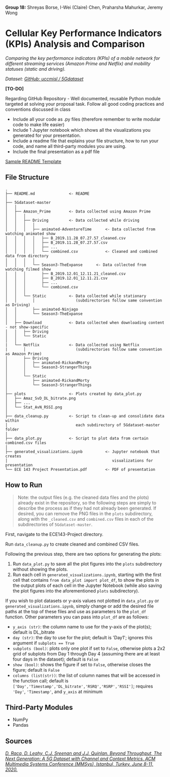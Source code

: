 **Group 18:** Shreyas Borse, I-Wei (Claire) Chen, Praharsha Mahurkar, Jeremy Wong

# Cellular Key Performance Indicators (KPIs) Analysis and Comparison

*Comparing the key performance indicators (KPIs) of a mobile network for different streaming services (Amazon Prime and Netflix) and mobility statuses (static and driving).*

*Dataset: [GitHub: uccmisl / 5Gdataset](https://github.com/uccmisl/5Gdataset)*

**[TO-DO]**

Regarding GitHub Repository - Well documented, reusable Python module targeted at solving your proposal task. Follow all good coding practices and conventions discussed in class
* Include all your code as .py files (therefore remember to write modular code to make life easier) 
* Include 1 Jupyter notebook which shows all the visualizations you generated for your presentation.
* Include a readme file that explains your file structure, how to run your code, and name all third-party modules you are using.
* Include the final presentation as a pdf file

[Sample README Template](https://github.com/azavea/python-project-template/blob/master/README.md)

## File Structure

```
.
├── README.md               <- README
│
├── 5Gdataset-master
│   │
│   ├── Amazon_Prime        <- Data collected using Amazon Prime 
│   │   │        
│   │   ├── Driving         <- Data collected while driving
│   │   │   │
│   │   │   ├── animated-AdventureTime      <- Data collected from watching animated show
│   │   │   │   ├── B_2019.11.28_07.27.57_cleaned.csv
│   │   │   │   ├── B_2019.11.28_07.27.57.csv
│   │   │   │   ├── ...
│   │   │   │   └── combined.csv            <- Cleaned and combined data from directory
│   │   │   │
│   │   │   └── Season3-TheExpanse      <- Data collected from watching filmed show
│   │   │       ├── B_2019.12.01_12.11.21_cleaned.csv
│   │   │       ├── B_2019.12.01_12.11.21.csv
│   │   │       ├── ...
│   │   │       └── combined.csv
│   │   │
│   │   └── Static          <- Data collected while stationary 
│   │       │                  (subdirectories follow same convention as Driving)
│   │       ├── animated-Ninjago
│   │       └── Season3-TheExpanse
│   │
│   ├── Download            <- Data collected when downloading content - not show-specific
│   │   ├── Driving
│   │   └── Static
│   │
|   └── Netflix             <- Data collected using Netflix 
|       │                      (subdirectories follow same convention as Amazon Prime) 
│       ├── Driving
│       │   ├── animated-RickandMorty
│       │   └── Season3-StrangerThings
│       │
│       └── Static
│           ├── animated-RickandMorty
│           └── Season3-StrangerThings
│
├── plots                   <- Plots created by data_plot.py
│   ├── Amaz_SvD_DL_bitrate.png
│   ├── ...
│   └── Stat_AvN_RSSI.png
│
├── data_cleanup.py         <- Script to clean-up and consolidate data within
│                              each subdirectory of 5Gdataset-master folder
│
├── data_plot.py            <- Script to plot data from certain combined.csv files
│
├── generated_visualizations.ipynb          <- Jupyter notebook that creates  
│                                              visualizations for presentation
└── ECE 143 Project Presentation.pdf        <- PDF of presentation
```

## How to Run

> Note: the output files (e.g. the cleaned data files and the plots) already exist in the repository, so the following steps are simply to describe the process as if they had not already been generated. If desired, you can remove the PNG files in the `plots` subdirectory, along with the `_cleaned.csv` and `combined.csv` files in each of the subdirectories of `5Gdataset-master`.

First, navigate to the ECE143-Project directory.

Run `data_cleanup.py` to create cleaned and combined CSV files.

Following the previous step, there are two options for generating the plots:
1. Run `data_plot.py` to save all the plot figures into the `plots` subdirectory without showing the plots.
2. Run each cell in `generated_visualizations.ipynb`, starting with the first cell that contains `from data_plot import plot_df`, to show the plots in the output plots of each cell in the Jupyter Notebook (while also saving the plot figures into the aforementioned `plots` subdirectory).

If you wish to plot datasets or y-axis values not plotted in `data_plot.py` or `generated_visualizations.ipynb`, simply change or add the desired file paths at the top of these files and use as parameters to the `plot_df` function. Other parameters you can pass into `plot_df` are as follows:
* `y_axis (str)`: the column name to use for the y-axis of the plot(s); default is DL_bitrate
* `day (str)`: the day to use for the plot; default is 'Day1'; ignores this argument if `subplots == True`
* `subplots (bool)`: plots only one plot if set to `False`, otherwise plots a 2x2 grid of subplots from Day 1 through Day 4 (assuming there are at least four days in the dataset); default is `False`
* `show (bool)`: shows the figure if set to `False`, otherwise closes the figure; default is `False`
* `columns (list(str))`: the list of column names that will be accessed in the function call; default is `['Day','Timestamp','DL_bitrate','RSRQ','RSRP','RSSI']`; requires `'Day'`, `'Timestamp'`, and `y_axis` at minimum

## Third-Party Modules
* NumPy
* Pandas

## Sources

*[D. Raca, D. Leahy, C.J. Sreenan and J.J. Quinlan. Beyond Throughput, The Next Generation: A 5G Dataset with Channel and Context Metrics. ACM Multimedia Systems Conference (MMSys), Istanbul, Turkey. June 8-11, 2020.](https://dl.acm.org/doi/abs/10.1145/3339825.3394938)*